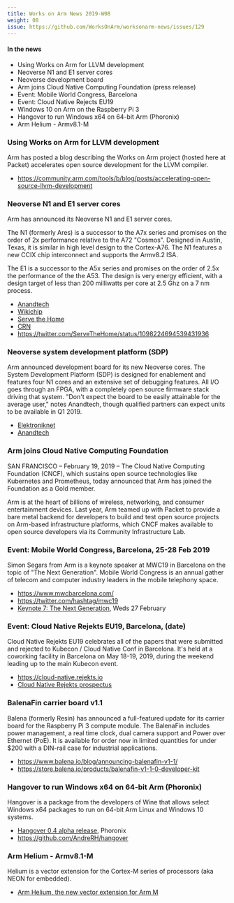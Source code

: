 ```yaml
---
title: Works on Arm News 2019-W08
weight: 08
issue: https://github.com/WorksOnArm/worksonarm-news/issues/129
---
```


#### In the news

* Using Works on Arm for LLVM development
* Neoverse N1 and E1 server cores
* Neoverse development board
* Arm joins Cloud Native Computing Foundation (press release)
* Event: Mobile World Congress, Barcelona
* Event: Cloud Native Rejects EU19
* Windows 10 on Arm on the Raspberry Pi 3
* Hangover to run Windows x64 on 64-bit Arm (Phoronix)
* Arm Helium - Armv8.1-M

### Using Works on Arm for LLVM development

Arm has posted a blog describing the Works on Arm project
(hosted here at Packet) accelerates open source development
for the LLVM compiler.

* https://community.arm.com/tools/b/blog/posts/accelerating-open-source-llvm-development

### Neoverse N1 and E1 server cores

Arm has announced its Neoverse N1 and E1 server cores.

The N1 (formerly Ares) is a successor to the A7x series and promises
on the order of 2x performance relative to the A72 "Cosmos". Designed
in Austin, Texas, it is similar in high level design to the Cortex-A76.
The N1 features a new CCIX chip interconnect and supports the Armv8.2 ISA.

The E1 is a successor to the
A5x series and promises on the order of 2.5x the performance of the the A53.
The design is very energy efficient, with a design target of less than 200 
milliwatts per core at 2.5 Ghz on a 7 nm process.

* [Anandtech](https://www.anandtech.com/show/13959/arm-announces-neoverse-n1-platform)
* [Wikichip](https://fuse.wikichip.org/news/2075/arm-launches-new-neoverse-n1-and-e1-server-cores/)
* [Serve the Home](https://www.servethehome.com/arm-neoverse-n-e-tech-day/)
* [CRN](https://www.crn.com/arm-takes-on-intel-with-neoverse-platforms-for-edge-cloud-and-5g)
* https://twitter.com/ServeTheHome/status/1098224694539431936

### Neoverse system development platform (SDP)

Arm announced development board for its new Neoverse cores.
The System Development Platform (SDP)
is designed for enablement and features four N1
cores and an extensive set of debugging features.
All I/O goes through an FPGA, with a completely
open source firmware stack driving that system.
"Don't expect the board to be easily attainable
for the average user," notes Anandtech, though
qualified partners can expect units to be available in Q1 2019.

* [Elektroniknet](https://www.elektroniknet.de/international/for-cloud-and-infrastructure-this-is-arms-neoverse-universe-162546-Seite-5.html)
* [Anandtech](https://www.anandtech.com/show/13959/arm-announces-neoverse-n1-platform/7)

### Arm joins Cloud Native Computing Foundation

SAN FRANCISCO – February 19, 2019 – The Cloud Native Computing Foundation 
(CNCF), which sustains open source technologies like Kubernetes and 
Prometheus, today announced that Arm has joined the Foundation as a Gold 
member.
    
Arm is at the heart of billions of wireless, networking, and consumer 
entertainment devices. Last year, Arm teamed up with Packet to provide a 
bare metal backend for developers to build and test open source projects on 
Arm-based infrastructure platforms, which CNCF makes available to open 
source developers via its Community Infrastructure Lab.

### Event: Mobile World Congress, Barcelona, 25-28 Feb 2019

Simon Segars from Arm is a keynote speaker at MWC19
in Barcelona on the topic of "The Next Generation".
Mobile World Congress is an annual gather of telecom
and computer industry leaders in the mobile telephony space.

* https://www.mwcbarcelona.com/
* https://twitter.com/hashtag/mwc19
* [Keynote 7: The Next Generation](https://www.mwcbarcelona.com/session/keynote-7-the-next-generation/), Weds 27 February

### Event: Cloud Native Rejekts EU19, Barcelona, (date)

Cloud Native Rejekts EU19 celebrates all of the papers
that were submitted and rejected to Kubecon / Cloud Native Conf
in Barcelona. It's held at a coworking facility in Barcelona
on May 18-19, 2019, during the weekend leading up to the main Kubecon event.

* https://cloud-native.rejekts.io
* [Cloud Native Rejekts prospectus](https://cloud-native.rejekts.io/Sponsorship%20Prospectus:%20Cloud%20Native%20Rejekts%202019.pdf)

### BalenaFin carrier board v1.1

Balena (formerly Resin) has announced a full-featured
update for its carrier board for the Raspberry Pi 3
compute module. The BalenaFin includes power management,
a real time clock, dual camera support and Power over
Ethernet (PoE). It is available for order now in limited
quantities for under $200 with a DIN-rail case for 
industrial applications.

* https://www.balena.io/blog/announcing-balenafin-v1-1/
* https://store.balena.io/products/balenafin-v1-1-0-developer-kit

### Hangover to run Windows x64 on 64-bit Arm (Phoronix)

Hangover is a package from the developers of Wine that
allows select Windows x64 packages to run on 64-bit Arm
Linux and Windows 10 systems.

* [Hangover 0.4 alpha release](https://www.phoronix.com/scan.php?page=news_item&px=Hangover-0.4-Alpha-Released), Phoronix
* https://github.com/AndreRH/hangover

### Arm Helium - Armv8.1-M

Helium is a vector extension for the Cortex-M series of
processors (aka NEON for embedded).

* [Arm Helium, the new vector extension for Arm M](https://community.arm.com/processors/b/blog/posts/arm-helium-the-new-vector-extension-for-arm-m-profile-architecture)
    
